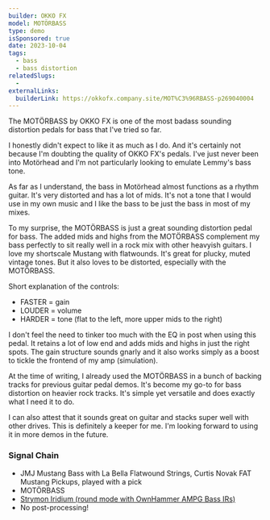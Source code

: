 ```yaml
---
builder: OKKO FX
model: MOTÖRBASS
type: demo
isSponsored: true
date: 2023-10-04
tags:
  - bass
  - bass distortion
relatedSlugs:
  -
externalLinks:
  builderLink: https://okkofx.company.site/MOT%C3%96RBASS-p269040004
---
```


The MOTÖRBASS by OKKO FX is one of the most badass sounding distortion pedals for bass that I've tried so far.

I honestly didn't expect to like it as much as I do. And it's certainly not because I'm doubting the quality of OKKO FX's pedals. I've just never been into Motörhead and I'm not particularly looking to emulate Lemmy's bass tone.

As far as I understand, the bass in Motörhead almost functions as a rhythm guitar. It's very distorted and has a lot of mids. It's not a tone that I would use in my own music and I like the bass to be just the bass in most of my mixes.

To my surprise, the MOTÖRBASS is just a great sounding distortion pedal for bass. The added mids and highs from the MOTÖRBASS complement my bass perfectly to sit really well in a rock mix with other heavyish guitars. I love my shortscale Mustang with flatwounds. It's great for plucky, muted vintage tones. But it also loves to be distorted, especially with the MOTÖRBASS.

Short explanation of the controls:

- FASTER = gain
- LOUDER = volume
- HARDER = tone (flat to the left, more upper mids to the right)

I don't feel the need to tinker too much with the EQ in post when using this pedal. It retains a lot of low end and adds mids and highs in just the right spots. The gain structure sounds gnarly and it also works simply as a boost to tickle the frontend of my amp (simulation).

At the time of writing, I already used the MOTÖRBASS in a bunch of backing tracks for previous guitar pedal demos. It's become my go-to for bass distortion on heavier rock tracks. It's simple yet versatile and does exactly what I need it to do.

I can also attest that it sounds great on guitar and stacks super well with other drives. This is definitely a keeper for me. I'm looking forward to using it in more demos in the future.

### Signal Chain

- JMJ Mustang Bass with La Bella Flatwound Strings, Curtis Novak FAT Mustang Pickups, played with a pick
- MOTÖRBASS
- [Strymon Iridium (round mode with OwnHammer AMPG Bass IRs)](/posts/strymon-iridium-bass-ownhammer-ir/)
- No post-processing!
